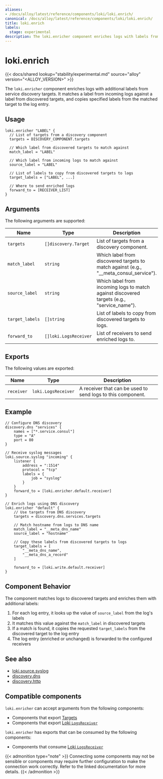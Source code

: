 ```yaml
---
aliases:
- /docs/alloy/latest/reference/components/loki/loki.enrich/
canonical: /docs/alloy/latest/reference/components/loki/loki.enrich/
title: loki.enrich
labels:
  stage: experimental
description: The loki.enricher component enriches logs with labels from service discovery.
---
```


# loki.enrich

{{< docs/shared lookup="stability/experimental.md" source="alloy" version="<ALLOY_VERSION>" >}}

The `loki.enricher` component enriches logs with additional labels from service discovery targets. It matches a label from incoming logs against a label from discovered targets, and copies specified labels from the matched target to the log entry.

## Usage

```alloy
loki.enricher "LABEL" {
  // List of targets from a discovery component
  targets = DISCOVERY_COMPONENT.targets
  
  // Which label from discovered targets to match against
  match_label = "LABEL"
  
  // Which label from incoming logs to match against
  source_label = "LABEL"
  
  // List of labels to copy from discovered targets to logs
  target_labels = ["LABEL", ...]
  
  // Where to send enriched logs
  forward_to = [RECEIVER_LIST]
}
```

## Arguments

The following arguments are supported:

Name | Type | Description | Default | Required
---- | ---- | ----------- | ------- | --------
`targets` | `[]discovery.Target` | List of targets from a discovery component. | | yes
`match_label` | `string` | Which label from discovered targets to match against (e.g., "__meta_consul_service"). | | yes
`source_label` | `string` | Which label from incoming logs to match against discovered targets (e.g., "service_name"). | | yes
`target_labels` | `[]string` | List of labels to copy from discovered targets to logs. | | yes
`forward_to` | `[]loki.LogsReceiver` | List of receivers to send enriched logs to. | | yes

## Exports

The following values are exported:

Name | Type | Description
---- | ---- | -----------
`receiver` | `loki.LogsReceiver` | A receiver that can be used to send logs to this component.

## Example

```river
// Configure DNS discovery
discovery.dns "services" {
    names = ["*.service.consul"]
    type = "A"
    port = 80
}

// Receive syslog messages
loki.source.syslog "incoming" {
    listener {
        address = ":1514"
        protocol = "tcp"
        labels = {
            job = "syslog"
        }
    }
    forward_to = [loki.enricher.default.receiver]
}

// Enrich logs using DNS discovery
loki.enricher "default" {
    // Use targets from DNS discovery
    targets = discovery.dns.services.targets

    // Match hostname from logs to DNS name
    match_label = "__meta_dns_name"
    source_label = "hostname"

    // Copy these labels from discovered targets to logs
    target_labels = [
        "__meta_dns_name",
        "__meta_dns_a_record"
    ]

    forward_to = [loki.write.default.receiver]
}
```

## Component Behavior

The component matches logs to discovered targets and enriches them with additional labels:

1. For each log entry, it looks up the value of `source_label` from the log's labels
2. It matches this value against the `match_label` in discovered targets
3. If a match is found, it copies the requested `target_labels` from the discovered target to the log entry
4. The log entry (enriched or unchanged) is forwarded to the configured receivers

## See also

* [loki.source.syslog](../loki.source.syslog/)
* [discovery.dns](../discovery/discovery.dns/)
* [discovery.http](../discovery/discovery.http/) <!-- START GENERATED COMPATIBLE COMPONENTS -->

## Compatible components

`loki.enricher` can accept arguments from the following components:

- Components that export [Targets](../../../compatibility/#targets-exporters)
- Components that export [Loki `LogsReceiver`](../../../compatibility/#loki-logsreceiver-exporters)

`loki.enricher` has exports that can be consumed by the following components:

- Components that consume [Loki `LogsReceiver`](../../../compatibility/#loki-logsreceiver-consumers)

{{< admonition type="note" >}}
Connecting some components may not be sensible or components may require further configuration to make the connection work correctly.
Refer to the linked documentation for more details.
{{< /admonition >}}

<!-- END GENERATED COMPATIBLE COMPONENTS -->